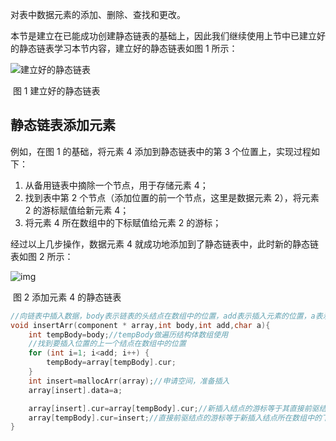 对表中数据元素的添加、删除、查找和更改。

本节是建立在已能成功创建静态链表的基础上，因此我们继续使用上节中已建立好的静态链表学习本节内容，建立好的静态链表如图 1 所示：

![建立好的静态链表](http://c.biancheng.net/uploads/allimg/190426/1G91543b-0.gif)

​                                                                     图 1 建立好的静态链表

## 静态链表添加元素

例如，在图 1 的基础，将元素 4 添加到静态链表中的第 3 个位置上，实现过程如下：

1. 从备用链表中摘除一个节点，用于存储元素 4；
2. 找到表中第 2 个节点（添加位置的前一个节点，这里是数据元素 2），将元素 2 的游标赋值给新元素 4；
3. 将元素 4 所在数组中的下标赋值给元素 2 的游标；


经过以上几步操作，数据元素 4 就成功地添加到了静态链表中，此时新的静态链表如图 2 所示：

![img](http://c.biancheng.net/uploads/allimg/190426/1G91560U-1.gif)

​                                                                   图 2 添加元素 4 的静态链表

```c
//向链表中插入数据，body表示链表的头结点在数组中的位置，add表示插入元素的位置，a表示要插入的数据
void insertArr(component * array,int body,int add,char a){
    int tempBody=body;//tempBody做遍历结构体数组使用
    //找到要插入位置的上一个结点在数组中的位置
    for (int i=1; i<add; i++) {
        tempBody=array[tempBody].cur;
    }
    int insert=mallocArr(array);//申请空间，准备插入
    array[insert].data=a;

    array[insert].cur=array[tempBody].cur;//新插入结点的游标等于其直接前驱结点的游标
    array[tempBody].cur=insert;//直接前驱结点的游标等于新插入结点所在数组中的下标
}
```


